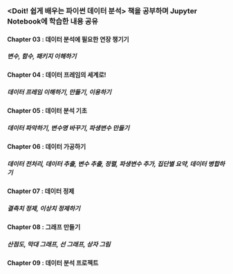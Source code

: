 ### <Doit! 쉽게 배우는 파이썬 데이터 분석> 책을 공부하며 Jupyter Notebook에 학습한 내용 공유
#### Chapter 03 : 데이터 분석에 필요한 연장 챙기기
##### 변수, 함수, 패키지 이해하기
#### Chapter 04 : 데이터 프레임의 세계로!
##### 데이터 프레임 이해하기, 만들기, 이용하기
#### Chapter 05 : 데이터 분석 기초
##### 데이터 파악하기, 변수명 바꾸기, 파생변수 만들기
#### Chapter 06 : 데이터 가공하기
##### 데이터 전처리, 데이터 추출, 변수 추출, 정렬, 파생변수 추가, 집단별 요약, 데이터 병합하기
#### Chapter 07 : 데이터 정제
##### 결측치 정제, 이상치 정제하기
#### Chapter 08 : 그래프 만들기
##### 산점도, 막대 그래프, 선 그래프, 상자 그림
#### Chapter 09 : 데이터 분석 프로젝트
